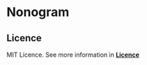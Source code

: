 # Nonogram






## Licence

MIT Licence. See more information in [**Licence**](https://github.com/bymsa17/NONOGRAM/blob/master/LICENSE)
